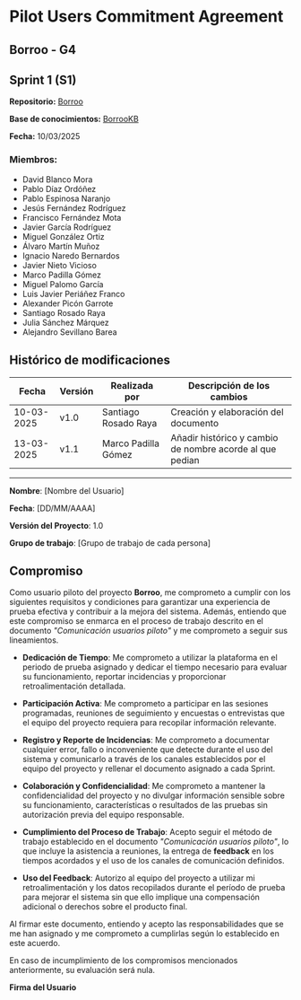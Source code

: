 # Pilot Users Commitment Agreement

## Borroo - G4
## Sprint 1 (S1)

**Repositorio:** [Borroo](https://github.com/ISPP-2425-G4/borroo)

**Base de conocimientos:** [BorrooKB](https://borrookb.netlify.app/)

**Fecha:** 10/03/2025

### Miembros:
- David Blanco Mora
- Pablo Díaz Ordóñez
- Pablo Espinosa Naranjo
- Jesús Fernández Rodríguez
- Francisco Fernández Mota
- Javier García Rodríguez
- Miguel González Ortiz
- Álvaro Martín Muñoz
- Ignacio Naredo Bernardos
- Javier Nieto Vicioso
- Marco Padilla Gómez
- Miguel Palomo García
- Luis Javier Periáñez Franco
- Alexander Picón Garrote
- Santiago Rosado Raya
- Julia Sánchez Márquez
- Alejandro Sevillano Barea

## **Histórico de modificaciones**

| Fecha      | Versión | Realizada por   | Descripción de los cambios |
| ---------- | ------- | --------------- | -------------------------- |
| 10-03-2025 | v1.0    | Santiago Rosado Raya | Creación y elaboración del documento |
| 13-03-2025 | v1.1    | Marco Padilla Gómez | Añadir histórico y cambio de nombre acorde al que pedian |

---
**Nombre**: [Nombre del Usuario]  

**Fecha**: [DD/MM/AAAA]  

**Versión del Proyecto**: 1.0  

**Grupo de trabajo**: [Grupo de trabajo de cada persona]  

## Compromiso

Como usuario piloto del proyecto **Borroo**, me comprometo a cumplir con los siguientes requisitos y condiciones para garantizar una experiencia de prueba efectiva y contribuir a la mejora del sistema. Además, entiendo que este compromiso se enmarca en el proceso de trabajo descrito en el documento *"Comunicación usuarios piloto"* y me comprometo a seguir sus lineamientos.  

- **Dedicación de Tiempo**: Me comprometo a utilizar la plataforma en el periodo de prueba asignado y dedicar el tiempo necesario para evaluar su funcionamiento, reportar incidencias y proporcionar retroalimentación detallada.  

- **Participación Activa**: Me comprometo a participar en las sesiones programadas, reuniones de seguimiento y encuestas o entrevistas que el equipo del proyecto requiera para recopilar información relevante.  

- **Registro y Reporte de Incidencias**: Me comprometo a documentar cualquier error, fallo o inconveniente que detecte durante el uso del sistema y comunicarlo a través de los canales establecidos por el equipo del proyecto y rellenar el documento asignado a cada Sprint.  

- **Colaboración y Confidencialidad**: Me comprometo a mantener la confidencialidad del proyecto y no divulgar información sensible sobre su funcionamiento, características o resultados de las pruebas sin autorización previa del equipo responsable.  

- **Cumplimiento del Proceso de Trabajo**: Acepto seguir el método de trabajo establecido en el documento *"Comunicación usuarios piloto"*, lo que incluye la asistencia a reuniones, la entrega de **feedback** en los tiempos acordados y el uso de los canales de comunicación definidos.  

- **Uso del Feedback**: Autorizo al equipo del proyecto a utilizar mi retroalimentación y los datos recopilados durante el período de prueba para mejorar el sistema sin que ello implique una compensación adicional o derechos sobre el producto final.  

Al firmar este documento, entiendo y acepto las responsabilidades que se me han asignado y me comprometo a cumplirlas según lo establecido en este acuerdo.  

En caso de incumplimiento de los compromisos mencionados anteriormente, su evaluación será nula.  

**Firma del Usuario**

